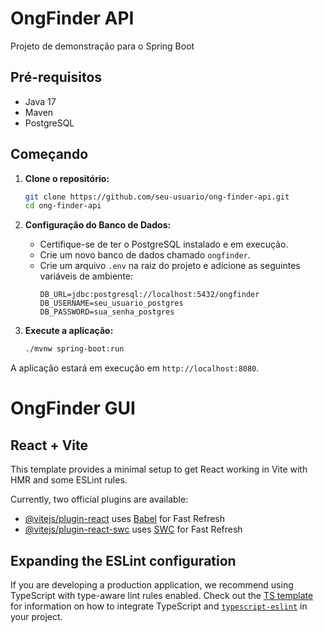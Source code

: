# OngFinder API

Projeto de demonstração para o Spring Boot

## Pré-requisitos

- Java 17
- Maven
- PostgreSQL

## Começando

1.  **Clone o repositório:**
    ```bash
    git clone https://github.com/seu-usuario/ong-finder-api.git
    cd ong-finder-api
    ```

2.  **Configuração do Banco de Dados:**
    - Certifique-se de ter o PostgreSQL instalado e em execução.
    - Crie um novo banco de dados chamado `ongfinder`.
    - Crie um arquivo `.env` na raiz do projeto e adicione as seguintes variáveis de ambiente:
      ```
      DB_URL=jdbc:postgresql://localhost:5432/ongfinder
      DB_USERNAME=seu_usuario_postgres
      DB_PASSWORD=sua_senha_postgres
      ```

3.  **Execute a aplicação:**
    ```bash
    ./mvnw spring-boot:run
    ```

A aplicação estará em execução em `http://localhost:8080`.

# OngFinder GUI

## React + Vite

This template provides a minimal setup to get React working in Vite with HMR and some ESLint rules.

Currently, two official plugins are available:

- [@vitejs/plugin-react](https://github.com/vitejs/vite-plugin-react/blob/main/packages/plugin-react) uses [Babel](https://babeljs.io/) for Fast Refresh
- [@vitejs/plugin-react-swc](https://github.com/vitejs/vite-plugin-react/blob/main/packages/plugin-react-swc) uses [SWC](https://swc.rs/) for Fast Refresh

## Expanding the ESLint configuration

If you are developing a production application, we recommend using TypeScript with type-aware lint rules enabled. Check out the [TS template](https://github.com/vitejs/vite/tree/main/packages/create-vite/template-react-ts) for information on how to integrate TypeScript and [`typescript-eslint`](https://typescript-eslint.io) in your project.